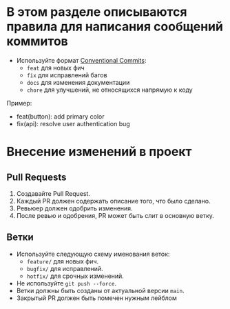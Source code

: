 # В этом разделе описываются правила для написания сообщений коммитов
- Используйте формат [Conventional Commits](https://www.conventionalcommits.org/):
  - `feat` для новых фич
  - `fix` для исправлений багов
  - `docs` для изменения документации
  - `chore` для улучшений, не относящихся напрямую к коду
 
Пример:
- feat(button): add primary color
- fix(api): resolve user authentication bug

# Внесение изменений в проект

## Pull Requests
1. Создавайте Pull Request.
2. Каждый PR должен содержать описание того, что было сделано.
4. Ревьюер должен одобрить изменения.
5. После ревью и одобрения, PR может быть слит в основную ветку.

## Ветки
- Используйте следующую схему именования веток:
  - `feature/` для новых фич.
  - `bugfix/` для исправлений.
  - `hotfix/` для срочных изменений.
- Не используйте `git push --force`.
- Ветки должны быть созданы от актуальной версии `main`.
- Закрытый PR должен быть помечен нужным лейблом

